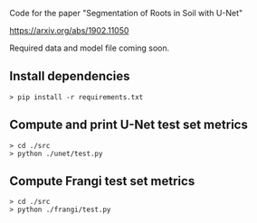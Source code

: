 Code for the paper "Segmentation of Roots in Soil with U-Net"

https://arxiv.org/abs/1902.11050

Required data and model file coming soon.

## Install dependencies
    > pip install -r requirements.txt


## Compute and print U-Net test set metrics
    > cd ./src
    > python ./unet/test.py


## Compute Frangi test set metrics
    > cd ./src
    > python ./frangi/test.py
